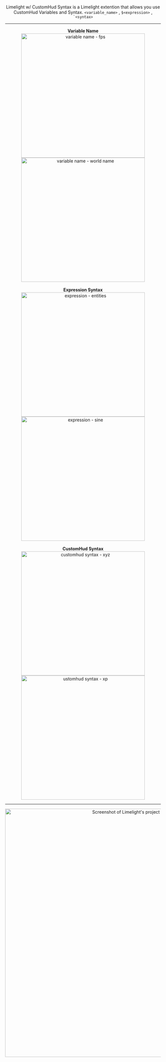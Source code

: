 <center>
<br>

Limelight w/ CustomHud Syntax is a Limelight extention that allows you use CustomHud Variables and Syntax.
<code>&lt;variable_name&gt;</code> ,
<code>$&lt;expression&gt;</code> ,
<code>`&lt;syntax&gt;</code>

<hr>
<b>Variable Name</b><br>
<img width="400" src="https://cdn.modrinth.com/data/cached_images/4f3b19d3a51d61c825f5c07856f6e83f494f7c10.png" alt="variable name - fps"/><img width="400" src="https://cdn.modrinth.com/data/cached_images/3527082b5387fb5e90e4dd7f558a0927eede20f4.png" alt="variable name - world name"/>
<br><br><b>Expression Syntax</b><br>
<img width="400" src="https://cdn.modrinth.com/data/cached_images/832977d250c75cd6421dd9093f6bffe16d813170.png" alt="expression - entities"/><img width="400" src="https://cdn.modrinth.com/data/cached_images/a0869809d2aac74e1364c3ea7984c8a4b3c3ea88.png" alt="expression - sine"/>
<br><br><b>CustomHud Syntax</b><br>
<img width="400" src="https://cdn.modrinth.com/data/cached_images/5fd5a42ae9f757e3608be463f0d2103526c34012.png" alt="customhud syntax - xyz"/><img width="400" src="https://cdn.modrinth.com/data/cached_images/0c09cd1627103ec956ea0d7811b3e5b0fa6448b3.png" alt="ustomhud syntax - xp"/>


<hr>

<a href="https://modrinth.com/mod/limelight"><img width="800" src="https://cdn.modrinth.com/data/cached_images/9655c54f769e23504d8d0388dfb2184d81678148_0.webp" alt="Screenshot of Limelight's project card"/></a>

</center>